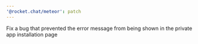 ```yaml
---
'@rocket.chat/meteor': patch
---
```


Fix a bug that prevented the error message from being shown in the private app installation page
